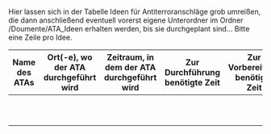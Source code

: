 Hier lassen sich in der Tabelle Ideen für Antiterroranschläge grob umreißen, die dann anschließend eventuell vorerst eigene Unterordner im Ordner /Doumente/ATA_Ideen erhalten werden, bis sie durchgeplant sind...
Bitte eine Zeile pro Idee.

| **Name des ATAs** | **Ort(-e), wo der ATA durchgeführt wird**       | **Zeitraum, in dem der ATA durchgeführt wird**  | **Zur Durchführung benötigte Zeit** | **Zur Vorbereitung benötigte Zeit** | **Zur Vorbereitung/Durchführung benötigtes Material** | **Beschreibung der Idee des ATAs** |
|-------------------|-------------------------------------------------|-------------------------------------------------|-------------------------------------|-------------------------------------|-------------------------------------------------------|------------------------------------|
|                   |                                                 |                                                 |                                     |                                     |                                                       |                                    |
|                   |                                                 |                                                 |                                     |                                     |                                                       |                                    |
|                   |                                                 |                                                 |                                     |                                     |                                                       |                                    |
|                   |                                                 |                                                 |                                     |                                     |                                                       |                                    |
|                   |                                                 |                                                 |                                     |                                     |                                                       |                                    |
|                   |                                                 |                                                 |                                     |                                     |                                                       |                                    |
|                   |                                                 |                                                 |                                     |                                     |                                                       |                                    |
|                   |                                                 |                                                 |                                     |                                     |                                                       |                                    |
|                   |                                                 |                                                 |                                     |                                     |                                                       |                                    |
|                   |                                                 |                                                 |                                     |                                     |                                                       |                                    |
